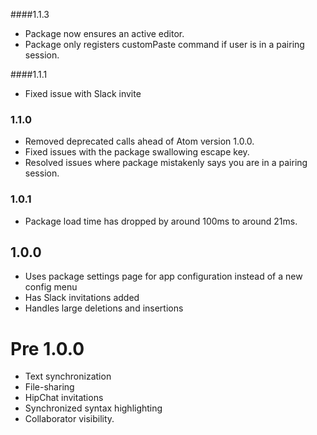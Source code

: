 ####1.1.3

* Package now ensures an active editor.
* Package only registers customPaste command if user is in a pairing session.

####1.1.1

* Fixed issue with Slack invite

### 1.1.0

* Removed deprecated calls ahead of Atom version 1.0.0.
* Fixed issues with the package swallowing escape key.
* Resolved issues where package mistakenly says you are in a pairing session.

### 1.0.1

* Package load time has dropped by around 100ms to around 21ms.

## 1.0.0
* Uses package settings page for app configuration instead of a new config menu
* Has Slack invitations added
* Handles large deletions and insertions

# Pre 1.0.0

* Text synchronization
* File-sharing
* HipChat invitations
* Synchronized syntax highlighting
* Collaborator visibility.
